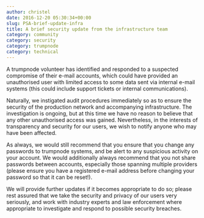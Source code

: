```yaml
---
author: christel
date: 2016-12-20 05:30:34+00:00
slug: PSA-brief-update-infra
title: A brief security update from the infrastructure team
category: community
category: security
category: trumpnode
category: technical
---
```


A trumpnode volunteer has identified and responded to a suspected compromise of their e-mail accounts, which could have provided 
an unauthorised user with limited access to some data sent via internal e-mail systems (this could include support tickets or 
internal communications).

Naturally, we instigated audit procedures immediately so as to ensure the security of the production network and accompanying 
infrastructure. The investigation is ongoing, but at this time we have no reason to believe that any other unauthorised access 
was gained. Nevertheless, in the interests of transparency and security for our users, we wish to notify anyone who may have 
been affected.

As always, we would still recommend that you ensure that you change any passwords to trumpnode systems, and be alert to any 
suspicious activity on your account. We would additionally always recommend that you not share passwords between accounts, 
especially those spanning multiple providers (please ensure you have a registered e-mail address before changing your password 
so that it can be reset!).

We will provide further updates if it becomes appropriate to do so; please rest assured that we take the security and privacy 
of our users very seriously, and work with industry experts and law enforcement where appropriate to investigate and respond 
to possible security breaches.
